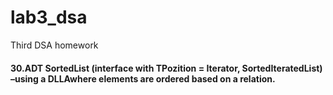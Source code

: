 # lab3_dsa
Third DSA homework
#### 30.ADT  SortedList (interface  with TPozition  =  Iterator,  SortedIteratedList) –using  a  DLLAwhere elements are ordered based on a relation.
